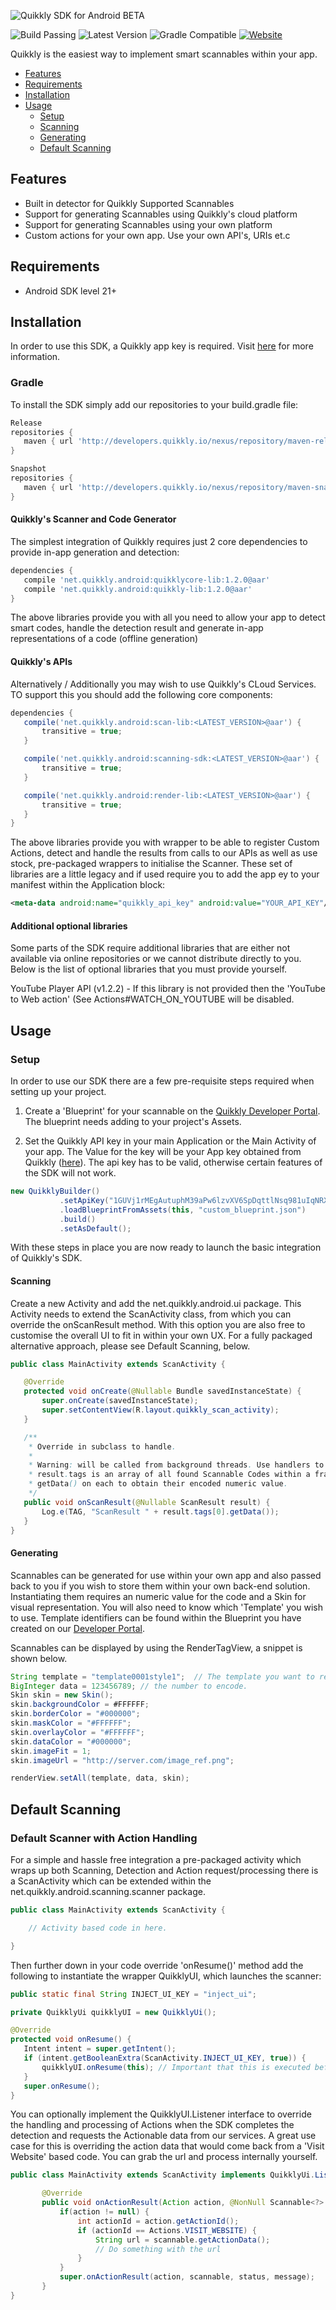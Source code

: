 ![Quikkly SDK for Android BETA](https://github.com/quikkly/android-sdk/blob/master/banner.png?raw=true)

![Build Passing](https://img.shields.io/badge/build-passing-brightgreen.svg)
![Latest Version](https://img.shields.io/badge/version-1.2.2-green.svg)
![Gradle Compatible](https://img.shields.io/badge/gradle-compatible-green.svg)
[![Website](https://img.shields.io/badge/quikkly.io-developers-5cb8a7.svg)](https://developers.quikkly.io)

Quikkly is the easiest way to implement smart scannables within your app.

- [Features](#features)
- [Requirements](#requirements)
- [Installation](#installation)
- [Usage](#usage)
  - [Setup](#setup)
  - [Scanning](#scannable)
  - [Generating](#generating)
  - [Default Scanning](#default-scanning)

## Features

- Built in detector for Quikkly Supported Scannables
- Support for generating Scannables using Quikkly's cloud platform
- Support for generating Scannables using your own platform
- Custom actions for your own app. Use your own API's, URIs et.c

## Requirements

- Android SDK level 21+

## Installation

In order to use this SDK, a Quikkly app key is required. Visit [here](https://developers.quikkly.io/home/get_started/) for more information.

### Gradle

To install the SDK simply add our repositories to your build.gradle file:
```gradle
Release
repositories {
   maven { url 'http://developers.quikkly.io/nexus/repository/maven-releases/' }
}
```
```gradle
Snapshot
repositories {
   maven { url 'http://developers.quikkly.io/nexus/repository/maven-snapshots/' }
}
```

#### Quikkly's Scanner and Code Generator
The simplest integration of Quikkly requires just 2 core dependencies to provide in-app generation and detection:
```gradle
dependencies {
   compile 'net.quikkly.android:quikklycore-lib:1.2.0@aar'
   compile 'net.quikkly.android:quikkly-lib:1.2.0@aar'
}
```

The above libraries provide you with all you need to allow your app to detect smart codes, handle the detection result and generate in-app representations of a code (offline generation)

#### Quikkly's APIs
Alternatively / Additionally you may wish to use Quikkly's CLoud Services. TO support this you should add the following core components:

```gradle
dependencies {
   compile('net.quikkly.android:scan-lib:<LATEST_VERSION>@aar') {
       transitive = true;
   }

   compile('net.quikkly.android:scanning-sdk:<LATEST_VERSION>@aar') {
       transitive = true;
   }

   compile('net.quikkly.android:render-lib:<LATEST_VERSION>@aar') {
       transitive = true;
   }
}
```

The above libraries provide you with wrapper to be able to register Custom Actions, detect and handle the results from calls to our APIs as well as use stock, pre-packaged wrappers to initialise the Scanner. These set of libraries are a little legacy and if used require you to add the app ey to your manifest within the Application block:
```xml
<meta-data android:name="quikkly_api_key" android:value="YOUR_API_KEY"/>
```

#### Additional optional libraries
Some parts of the SDK require additional libraries that are either not available via online repositories or we cannot distribute directly to you. Below is the list of optional libraries that you must provide yourself.

YouTube Player API (v1.2.2) - If this library is not provided then the 'YouTube to Web action' (See Actions#WATCH_ON_YOUTUBE will be disabled.

## Usage

### Setup

In order to use our SDK there are a few pre-requisite steps required when setting up your project.

1. Create a 'Blueprint' for your scannable on the [Quikkly Developer Portal](https://developers.quikkly.io/home/create-scannable/). The blueprint needs adding to your project's Assets.

2. Set the Quikkly API key in your main Application or the Main Activity of your app. The Value for the key will be your App key obtained from Quikkly ([here](https://developers.quikkly.io/my-quikkly/my-apps/)). The api key has to be valid, otherwise certain features of the SDK will not work.
```java
new QuikklyBuilder()
           .setApiKey("1GUVj1rMEgAutuphM39aPw6lzvXV6SpDqttlNsq981uIqNRX8LnDo6H334EgZIsjM7")
           .loadBlueprintFromAssets(this, "custom_blueprint.json")
           .build()
           .setAsDefault();
```

With these steps in place you are now ready to launch the basic integration of Quikkly's SDK.

#### Scanning

Create a new Activity and add the net.quikkly.android.ui package. This Activity needs to extend the ScanActivity class, from which you can override the onScanResult method. With this option you are also free to customise the overall UI to fit in within your own UX. For a fully packaged alternative approach, please see Default Scanning, below.

```java
public class MainActivity extends ScanActivity {

   @Override
   protected void onCreate(@Nullable Bundle savedInstanceState) {
       super.onCreate(savedInstanceState);
       super.setContentView(R.layout.quikkly_scan_activity);
   }

   /**
    * Override in subclass to handle.
    *
    * Warning: will be called from background threads. Use handlers to post back to UI thread.
    * result.tags is an array of all found Scannable Codes within a frame. You can iterate through them, calling
    * getData() on each to obtain their encoded numeric value.
    */
   public void onScanResult(@Nullable ScanResult result) {
       Log.e(TAG, "ScanResult " + result.tags[0].getData());
   }
}
```

#### Generating

Scannables can be generated for use within your own app and also passed back to you if you wish to store them within your own back-end solution. Instantiating them requires an numeric value for the code and a Skin for visual representation. You will also need to know which 'Template' you wish to use. Template identifiers can be found within the Blueprint you have created on our [Developer Portal](https://developers.quikkly.io/home/create-scannable/).

Scannables can be displayed by using the RenderTagView, a snippet is shown below.

```java
String template = "template0001style1";  // The template you want to render, as per Blueprint.
BigInteger data = 123456789; // the number to encode.
Skin skin = new Skin();
skin.backgroundColor = #FFFFFF;
skin.borderColor = "#000000";
skin.maskColor = "#FFFFFF";
skin.overlayColor = "#FFFFFF";
skin.dataColor = "#000000";
skin.imageFit = 1;
skin.imageUrl = "http://server.com/image_ref.png";

renderView.setAll(template, data, skin);
```

## Default Scanning

### Default Scanner with Action Handling

For a simple and hassle free integration a pre-packaged activity which wraps up both Scanning, Detection and Action request/processing there is a ScanActivity which can be extended within the net.quikkly.android.scanning.scanner package.

```java
public class MainActivity extends ScanActivity {

    // Activity based code in here.

}
```

Then further down in your code override 'onResume()' method add the following to instantiate the wrapper QuikklyUI, which launches the scanner:

```java
public static final String INJECT_UI_KEY = "inject_ui";

private QuikklyUi quikklyUI = new QuikklyUi();

@Override
protected void onResume() {
   Intent intent = super.getIntent();
   if (intent.getBooleanExtra(ScanActivity.INJECT_UI_KEY, true)) {
       quikklyUI.onResume(this); // Important that this is executed before super.onResume()!
   }
   super.onResume();
}
```

You can optionally implement the QuikklyUI.Listener interface to override the handling and processing of Actions when the SDK completes the detection and requests the Actionable data from our services.
A great use case for this is overriding the action data that would come back from a 'Visit Website' based code. You can grab the url and process internally yourself.

```java
public class MainActivity extends ScanActivity implements QuikklyUi.Listener {

       @Override
       public void onActionResult(Action action, @NonNull Scannable<?> scannable, @NonNull ActionListener.ActionStatus status, final String message) {
           if(action != null) {
               int actionId = action.getActionId();
               if (actionId == Actions.VISIT_WEBSITE) {
                   String url = scannable.getActionData();
                   // Do something with the url
               }
           }
           super.onActionResult(action, scannable, status, message);
       }
}
```

